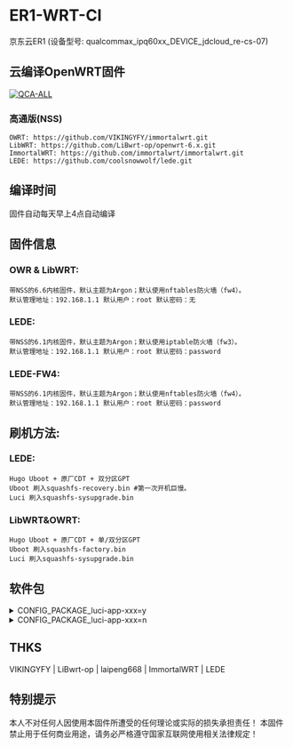 # ER1-WRT-CI
京东云ER1 (设备型号: qualcommax_ipq60xx_DEVICE_jdcloud_re-cs-07)

## 云编译OpenWRT固件
[![QCA-ALL](https://github.com/ftkey/OpenWRT-CI/actions/workflows/QCA-ALL.yml/badge.svg)](https://github.com/ftkey/OpenWRT-CI/actions/workflows/QCA-ALL.yml)

### 高通版(NSS) 
    OWRT: https://github.com/VIKINGYFY/immortalwrt.git 
    LibWRT: https://github.com/LiBwrt-op/openwrt-6.x.git 
    ImmortalWRT: https://github.com/immortalwrt/immortalwrt.git 
    LEDE: https://github.com/coolsnowwolf/lede.git 
    


## 编译时间
固件自动每天早上4点自动编译

## 固件信息
### OWR & LibWRT: 
    带NSS的6.6内核固件，默认主题为Argon；默认使用nftables防火墙（fw4）。
    默认管理地址：192.168.1.1 默认用户：root 默认密码：无
### LEDE: 
    带NSS的6.1内核固件，默认主题为Argon；默认使用iptable防火墙（fw3）。
    默认管理地址：192.168.1.1 默认用户：root 默认密码：password
### LEDE-FW4:    
    带NSS的6.1内核固件，默认主题为Argon；默认使用nftables防火墙（fw4）。
    默认管理地址：192.168.1.1 默认用户：root 默认密码：password

## 刷机方法:
### LEDE:
    Hugo Uboot + 原厂CDT + 双分区GPT
    Uboot 刷入squashfs-recovery.bin #第一次开机巨慢。
    Luci 刷入squashfs-sysupgrade.bin

### LibWRT&OWRT:
    Hugo Uboot + 原厂CDT + 单/双分区GPT
    Uboot 刷入squashfs-factory.bin
    Luci 刷入squashfs-sysupgrade.bin

## 软件包
<details><summary>CONFIG_PACKAGE_luci-app-xxx=y</summary>
    
    ```
    CONFIG_PACKAGE_luci-app-ssr-plus=y // LEDE
    CONFIG_PACKAGE_luci-app-homeproxy=y // OWRT|LIBWRT|LEDE-FW4
    CONFIG_PACKAGE_luci-app-advancedplus=y
    CONFIG_PACKAGE_luci-app-alist=y
    CONFIG_PACKAGE_luci-app-cpufreq=y
    CONFIG_PACKAGE_luci-app-ddns=y
    CONFIG_PACKAGE_luci-app-diskman=y
    CONFIG_PACKAGE_luci-app-diskman_INCLUDE_btrfs_progs=y
    CONFIG_PACKAGE_luci-app-diskman_INCLUDE_lsblk=y
    CONFIG_PACKAGE_luci-app-msd_lite=y
    CONFIG_PACKAGE_luci-app-openvpn-server=y
    CONFIG_PACKAGE_luci-app-samba4=y
    CONFIG_PACKAGE_luci-app-socat=y
    CONFIG_PACKAGE_luci-app-ttyd=y
    CONFIG_PACKAGE_luci-app-turboacc=y
    CONFIG_PACKAGE_luci-app-wolplus=y
    CONFIG_PACKAGE_luci-app-zerotier=y
    CONFIG_PACKAGE_luci-theme-argon=y
    ```

</details>
<details><summary>CONFIG_PACKAGE_luci-app-xxx=n</summary>
    
    ```
    
    ```

</details>


## THKS
VIKINGYFY | LiBwrt-op | laipeng668 | ImmortalWRT | LEDE

## 特别提示
本人不对任何人因使用本固件所遭受的任何理论或实际的损失承担责任！
本固件禁止用于任何商业用途，请务必严格遵守国家互联网使用相关法律规定！

